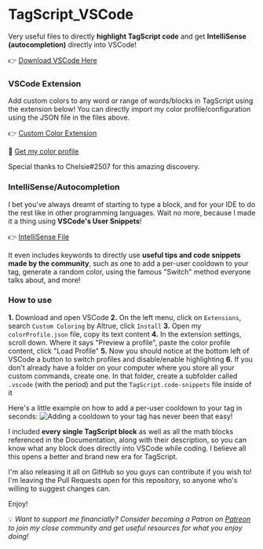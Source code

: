 # TagScript_VSCode
Very useful files to directly **highlight TagScript code** and get **IntelliSense (autocompletion)** directly into VSCode!

👉 [Download VSCode Here](https://code.visualstudio.com/download)

### VSCode Extension
Add custom colors to any word or range of words/blocks in TagScript using the extension below!
You can directly import my color profile/configuration using the JSON file in the files above.

👉 [Custom Color Extension](https://marketplace.visualstudio.com/items?itemName=altrue.CustomColoring)

🎨 [Get my color profile](https://github.com/asty8926/TagScript_VSCode/blob/main/colorProfile.json)

Special thanks to Chelsie#2507 for this amazing discovery.

### IntelliSense/Autocompletion
I bet you've always dreamt of starting to type a block, and for your IDE to do the rest like in other programming languages.
Wait no more, because I made it a thing using **VSCode's User Snippets**!

👉 [IntelliSense File](https://github.com/asty8926/TagScript_VSCode/blob/main/TagScript.code-snippets)

It even includes keywords to directly use **useful tips and code snippets made by the community**, such as one to add a per-user cooldown to your tag, generate a random color, using the famous "Switch" method everyone talks about, and more!

### How to use
**1.** Download and open VSCode
**2.** On the left menu, click on `Extensions`, search `Custom Coloring` by Altrue, click `Install`
**3.** Open my `colorProfile.json` file, copy its text content
**4.** In the extension settings, scroll down. Where it says "Preview a profile", paste the color profile content, click "Load Profile"
**5.** Now you should notice at the bottom left of VSCode a button to switch profiles and disable/enable highlighting
**6.** If you don't already have a folder on your computer where you store all your custom commands, create one. In that folder, create a subfolder called `.vscode` (with the period) and put the `TagScript.code-snippets` file inside of it

Here's a little example on how to add a per-user cooldown to your tag in seconds:
![Adding a cooldown to your tag has never been that easy!](https://cdn.discordapp.com/attachments/522912772086956042/812488931177136148/2021-02-20_02-00-36.gif)

I included **every single TagScript block** as well as all the math blocks referenced in the Documentation, along with their description, so you can know what any block does directly into VSCode while coding. I believe all this opens a better and brand new era for TagScript.

I'm also releasing it all on GitHub so you guys can contribute if you wish to! I'm leaving the Pull Requests open for this repository, so anyone who's willing to suggest changes can.

Enjoy!

💡 *Want to support me financially? Consider becoming a Patron on [Patreon](https://www.patreon.com/asty_) to join my close community and get useful resources for what you enjoy doing!*
